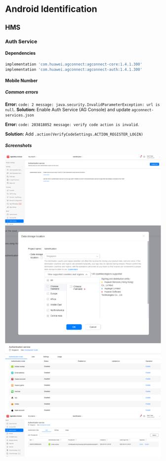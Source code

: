 # Android Identification

## HMS

### Auth Service

#### Dependencies

```groovy
implementation 'com.huawei.agconnect:agconnect-core:1.4.1.300'
implementation 'com.huawei.agconnect:agconnect-auth:1.4.1.300'
```

#### Mobile Number

##### Common errors

__Error:__ `code: 2 message: java.security.InvalidParameterException: url is null`.
__Solution:__ Enable Auth Service (AG Console) and update `agconnect-services.json`

__Error:__ `code: 203818052 message: verify code action is invalid`.

__Solution:__ Add `.action(VerifyCodeSettings.ACTION_REGISTER_LOGIN)`

##### Screenshots

![Screenshot 1](/screenshots/guide/auth1.png)
![Screenshot 2](/screenshots/guide/auth2.png)
![Screenshot 3](/screenshots/guide/auth3.png)
![Screenshot 4](/screenshots/guide/auth4.png)